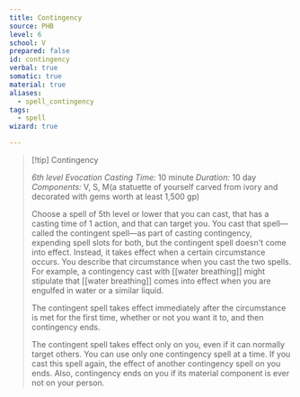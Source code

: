 ```yaml
---
title: Contingency
source: PHB
level: 6
school: V
prepared: false
id: contingency
verbal: true
somatic: true
material: true
aliases:
  - spell_contingency
tags:
  - spell
wizard: true

---
```

>[!tip] Contingency
>
> *6th level Evocation*
> *Casting Time:* 10 minute
> *Duration:* 10 day
> *Components:* V, S, M(a statuette of yourself carved from ivory and decorated with gems worth at least 1,500 gp)
>
>Choose a spell of 5th level or lower that you can cast, that has a casting time of 1 action, and that can target you. You cast that spell—called the contingent spell—as part of casting contingency, expending spell slots for both, but the contingent spell doesn't come into effect. Instead, it takes effect when a certain circumstance occurs. You describe that circumstance when you cast the two spells. For example, a contingency cast with [[water breathing]] might stipulate that [[water breathing]] comes into effect when you are engulfed in water or a similar liquid.
>
>The contingent spell takes effect immediately after the circumstance is met for the first time, whether or not you want it to, and then contingency ends.
>
>The contingent spell takes effect only on you, even if it can normally target others. You can use only one contingency spell at a time. If you cast this spell again, the effect of another contingency spell on you ends. Also, contingency ends on you if its material component is ever not on your person.
>

